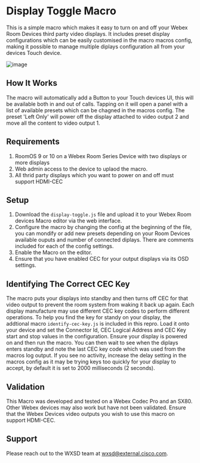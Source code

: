 # Display Toggle Macro
This is a simple macro which makes it easy to turn on and off your Webex Room Devices third party video displays. It includes preset display configurations which can be easily customised in the macro macros config, making it possible to manage multiple diplays configuration all from your devices Touch device.

![image](https://user-images.githubusercontent.com/21026209/198811375-e3bebc3e-6edd-4dca-a4b8-098a0f1108c1.png)

## How It Works

The macro will automatically add a Button to your Touch devices UI, this will be available both in and out of calls. Tapping on it will open a panel with a list of available presets which can be chagned in the macros config. The preset 'Left Only' will power off the display attached to video output 2 and move all the content to video output 1.

## Requirements

1. RoomOS 9 or 10 on a Webex Room Series Device with two displays or more displays
2. Web admin access to the device to uplaod the macro.
3. All thrid party displays which you want to power on and off must support HDMI-CEC

## Setup

1. Download the ``display-toggle.js`` file and upload it to your Webex Room devices Macro editor via the web interface.
2. Configure the macro by changing the config at the beginning of the file, you can mondify or add new presets depending on your Room Devices available ouputs and number of connected diplays. There are comments included for each of the config settings.
3. Enable the Macro on the editor.
4. Ensure that you have enabled CEC for your output displays via its OSD settings.

## Identifying The Correct CEC Key

The macro puts your displays into standby and then turns off CEC for that video output to prevent the room system from waking it back up again. Each display manufacture may use different CEC key codes to perform different operations. To help you find the key for standy on your display, the addtional macro ``identify-cec-key.js`` is included in this repro. Load it onto your device and set the Connector Id, CEC Logical Address and CEC Key start and stop values in the configuration. Ensure your display is powered on and then run the macro. You can then wait to see when the diplays enters standby and note the last CEC key code which was used from the macros log output. If you see no activity, increase the delay setting in the macros config as it may be trying keys too quickly for your display to accept, by default it is set to 2000 milliseconds (2 seconds).

## Validation
This Macro was developed and tested on a Webex Codec Pro and an SX80. Other Webex devices may also work but have not been validated. Ensure that the Webex Devices video outputs you wish to use this macro on support HDMI-CEC.

## Support

Please reach out to the WXSD team at [wxsd@external.cisco.com](mailto:wxsd@external.cisco.com?subject=display-toggle-macro).
